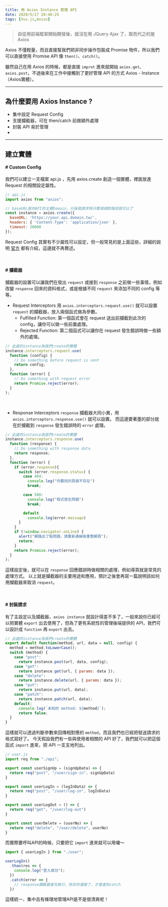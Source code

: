 ```yaml
---
title: 用 Axios Instance 管理 API
date: 2020/5/27 20:46:25
tags: [Vus.js,Axios]
---
```

> 自從用前端框架開始開發後，就沒在用 JQuery Ajax 了，取而代之的是 Axios

 Axios 不僅輕量，而且直接幫我們把非同步操作包裝成 Promise 物件，所以我們可以直接使用 Promise API 像 `then()`、`catch()`。

雖然自己在用 Axios 的時候，都是直接 `improt` 進來就開始 `axios.get`、`axios.post`，不過後來在工作中接觸到了更好管理 API 的方式 Axios - Instance （Axios實體）。

---

## 為什麼要用 Axios Instance ?

* 集中設定 Request Config
* 支援攔截器，可在 then/catch 前做額外處理
* 封裝 API 易於管理
* 
---

## 建立實體

#### # Custom Config
我們可以建立一支檔案 api.js ，先用 axios.create 創造一個實體，裡面放進 Request 的相關設定屬性。

```javascript
// api.js
import axios from "axios";

// baseURL是你API的主要Domain，只後發請求時只要填相對路徑就可以了
const instance = axios.create({
  baseURL: 'https://your.api.domain.tw/',
  headers: { 'Content-Type': 'application/json' },
  timeout: 20000
});
```
Request Config 其實有不少屬性可以設定，但一般常見的是上面這些，詳細的說明 [官方](https://github.com/axios/axios#request-config) 都有介紹，這邊就不再贅述。

<br />

#### # 攔截器

攔截器的設置可以讓我們在發出 `request` 或接到 `response` 之前做一些事情，例如改變 `response` 回來的資料格式，或是根據不同 `request` 來添加不同的 config 等等。

* Request Interceptors
用 `axios.interceptors.request.use()` 就可以設置 `request` 的攔截器，放入兩個函式做為參數。
   - Fulfilled Function: 第一個函式會在 request 送出前攔截到此次的 config，讓你可以做一些前置處理。
   - Rejected Function: 第二個函式可以讓你在 request 發生錯誤時做一些額外的處理。

```javascript
// 此處的instance為我們create的實體
instance.interceptors.request.use(
  function (config) {
    // Do something before request is sent
    return config;
  },
  function (error) {
    // Do something with request error
    return Promise.reject(error);
  }
);
```
<br />

* Response Interceptors
`response` 攔截器大同小異，用 `axios.interceptors.response.use()` 就可以設置。
而這邊要著墨的部分就在於攔截到 `response` 發生錯誤時的 `error` 處理。

```javascript
// 此處的instance為我們create的實體
instance.interceptors.response.use(
  function (response) {
    // Do something with response data
    return response;
  },
  function (error) {
    if (error.response){
      switch (error.response.status) {
        case 404:
          console.log("你要找的頁面不存在")
          break;

        case 500:
          console.log("程式發生問題")
          break;

        default
          console.log(error.message)
      }
    } 
    if (!window.navigator.onLine) {
      alert("網路出了點問題，請重新連線後重整網頁");
      return;
    }
    return Promise.reject(error);
  }
);
```
這樣設定後，就可以在 `response` 回應錯誤時做相關的處理，例如導頁就是常見的處理方式。
以上就是攔截器的主要用途和應用，預計之後會再寫一篇說明該如何用攔截器來取消 `request`。

<br />

#### # 封裝請求

有了主設定以及攔截器，`axios instance` 就設計得差不多了，一般來說你已經可以把實體 `export` 出去使用了，但為了更有系統性的管理後端提供的 API，我們可以設計成 `function` 再 `export` 出去。
```javascript
// 此處的instance為我們create的實體
export default function(method, url, data = null, config) {
  method = method.toLowerCase();
  switch (method) {
    case "post":
      return instance.post(url, data, config);
    case "get":
      return instance.get(url, { params: data });
    case "delete":
      return instance.delete(url, { params: data });
    case "put":
      return instance.put(url, data);
    case "patch":
      return instance.patch(url, data);
    default:
      console.log(`未知的 method: ${method}`);
      return false;
  }
}
```
這樣就可以透過判斷參數來回傳相對應的 `method`，而且我們也已經把發送請求的格式寫好了。
今天假設我們有一些與使用者相關的 API 好了，我們就可以把這個函式 `import` 進來，把 API 一支支地列出。
```javascript
// user.js
import req from "./api";

export const userSignUp = (signUpData) => {
  return req("post", "/user/sign-in", signUpData)
}

export const userLogIn = (logInData) => {
  return req("post", "/user/log-in", logInData)
}

export const userLogOut = () => {
  return req("get", "/user/log-out")
}

export const userDelete = (userNo) => {
  return req("delete", "/user/delete", userNo)
}
```

而實際要呼叫API的時候，只要把它 `import` 進來就可以用囉～
```javascript
import { userLogIn } from "./user";

userLogIn()
  .than(res => {
    console.log("登入成功");
  })
  .catch(error => {
    // response攔截器會先執行，除非你漏接了，才會進到catch
  })
```

這樣統一、集中且有條理地管理API是不是很清爽呢！
